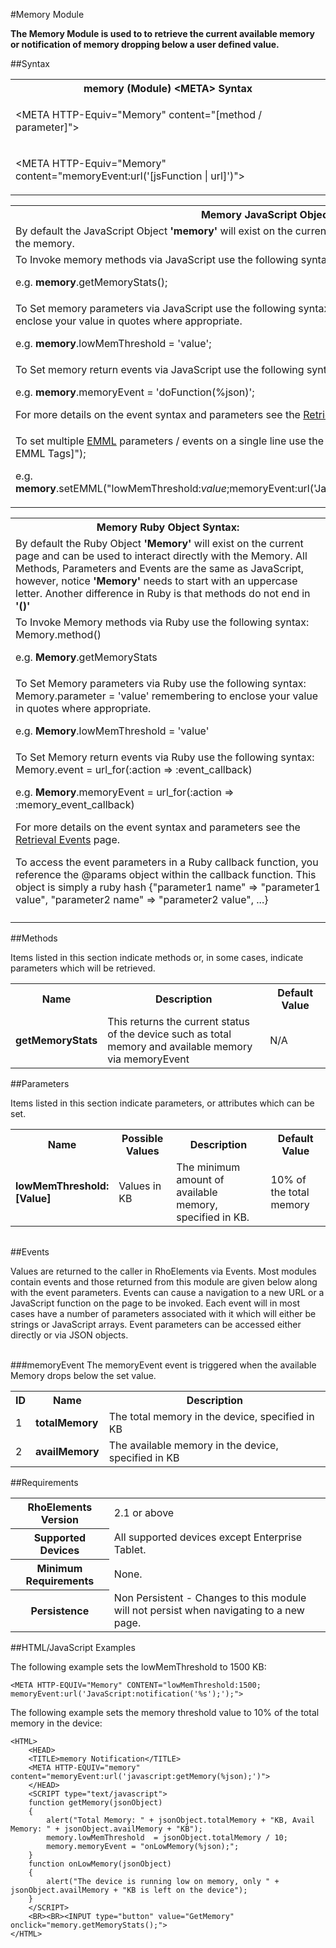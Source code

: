 
#Memory Module

<b>
The Memory Module is used to to retrieve the current available memory or notification of memory dropping below a user defined value.
</b>

##Syntax

<table class="re-table"><tr><th class="tableHeading">memory (Module) &lt;META&gt; Syntax
</th></tr><tr><td class="clsSyntaxCells clsOddRow"><p>&lt;META HTTP-Equiv="Memory" content="[method / parameter]"&gt;</p></td></tr><tr><td class="clsSyntaxCells clsEvenRow"><p>&lt;META HTTP-Equiv="Memory" content="memoryEvent:url('[jsFunction | url]')"&gt;</p></td></tr></table>
<table class="re-table"><tr><th class="tableHeading">Memory JavaScript Object Syntax:</th></tr><tr><td class="clsSyntaxCells clsOddRow">
By default the JavaScript Object <b>'memory'</b> will exist on the current page and can be used to interact directly with the memory.
</td></tr><tr><td class="clsSyntaxCells clsEvenRow">
To Invoke memory methods via JavaScript use the following syntax: memory.method();
<P />e.g. <b>memory</b>.getMemoryStats();
</td></tr><tr><td class="clsSyntaxCells clsOddRow">
To Set memory parameters via JavaScript use the following syntax: memory.parameter = 'value'; remembering to enclose your value in quotes where appropriate.  
<P />e.g. <b>memory</b>.lowMemThreshold = 'value';
</td></tr><tr><td class="clsSyntaxCells clsEvenRow">						
To Set memory return events via JavaScript use the following syntax: memory.event = JavaScript Function;
<P />e.g. <b>memory</b>.memoryEvent = 'doFunction(%json)';
<P />
For more details on the event syntax and parameters see the <a href="/rhoelements/RetrievalEvents">Retrieval Events</a> page.

</td></tr><tr><td class="clsSyntaxCells clsOddRow">							
To set multiple <a href="/rhoelements/EMMLOverview">EMML</a> parameters / events on a single line use the following syntax: memory.setEMML("[Your EMML Tags]");
<P />
e.g. <b>memory</b>.setEMML("lowMemThreshold:<i>value</i>;memoryEvent:url('JavaScript:doFunction(%json)');getMemoryStats");							
</td></tr></table>

<table class="re-table"><tr><th class="tableHeading">Memory Ruby Object Syntax:</th></tr><tr><td class="clsSyntaxCells clsOddRow">
By default the Ruby Object <b>'Memory'</b> will exist on the current page and can be used to interact directly with the Memory. All Methods, Parameters and Events are the same as JavaScript, however, notice <b>'Memory'</b> needs to start with an uppercase letter. Another difference in Ruby is that methods do not end in <b>'()'</b></td></tr><tr><td class="clsSyntaxCells clsEvenRow">
To Invoke Memory methods via Ruby use the following syntax: Memory.method()
<P />e.g. <b>Memory</b>.getMemoryStats</td></tr><tr><td class="clsSyntaxCells clsOddRow">
To Set Memory parameters via Ruby use the following syntax: Memory.parameter = 'value' remembering to enclose your value in quotes where appropriate.  
<P />e.g. <b>Memory</b>.lowMemThreshold = 'value'
</td></tr><tr><td class="clsSyntaxCells clsEvenRow">						
To Set Memory return events via Ruby use the following syntax: Memory.event = url_for(:action =&gt; :event_callback) 
<P />e.g. <b>Memory</b>.memoryEvent = url_for(:action =&gt; :memory_event_callback)
<P />
For more details on the event syntax and parameters see the <a href="/rhoelements/RetrievalEvents#params-object">Retrieval Events</a> page.
<p>To access the event parameters in a Ruby callback function, you reference the @params object within the callback function. This object is simply a ruby hash {"parameter1 name" =&gt; "parameter1 value", "parameter2 name" =&gt; "parameter2 value", ...}</p></td></tr><tr><td class="clsSyntaxCells clsOddRow" /></tr></table>


	

##Methods


Items listed in this section indicate methods or, in some cases, indicate parameters which will be retrieved.

<table class="re-table"><col width="10%" /><col width="68%" /><col width="22%" /><tr><th class="tableHeading">Name</th><th class="tableHeading">Description</th><th class="tableHeading">Default Value</th></tr><tr><td class="clsSyntaxCells clsOddRow"><b>getMemoryStats</b></td><td class="clsSyntaxCells clsOddRow">This returns the current status of the device such as total memory and available memory via memoryEvent</td><td class="clsSyntaxCells clsOddRow">N/A</td></tr></table>


##Parameters


Items listed in this section indicate parameters, or attributes which can be set.
<table class="re-table"><col width="20%" /><col width="20%" /><col width="38%" /><col width="22%" /><tr><th class="tableHeading">Name</th><th class="tableHeading">Possible Values</th><th class="tableHeading">Description</th><th class="tableHeading">Default Value</th></tr><tr><td class="clsSyntaxCells clsOddRow"><b>lowMemThreshold:[Value]
</b></td><td class="clsSyntaxCells clsOddRow">Values in KB</td><td class="clsSyntaxCells clsOddRow">The minimum amount of available memory, specified in KB. </td><td class="clsSyntaxCells clsOddRow">10% of the total memory</td></tr></table>
<table class="re-table"><col width="78%" /><col width="8%" /><col width="1%" /><col width="5%" /><col width="1%" /><col width="5%" /><col width="2%" /></table>	

##Events


Values are returned to the caller in RhoElements via Events.  Most modules contain events and those returned from this module are given below along with the event parameters.  Events can cause a navigation to a new URL or a JavaScript function on the page to be invoked.  Each event will in most cases have a number of parameters associated with it which will either be strings or JavaScript arrays.  Event parameters can be accessed either directly or via JSON objects.

<br />
###memoryEvent
The memoryEvent event is triggered when the available Memory drops below the set value.
<table class="re-table"><col width="3%" /><col width="20%" /><col width="77%" /><tr><th class="tableHeading">ID</th><th class="tableHeading">Name</th><th class="tableHeading">Description</th></tr><tr><td style="text-align:left;" class="clsSyntaxCells clsOddRow">1</td><td style="text-align:left;" class="clsSyntaxCells clsOddRow"><b>totalMemory</b></td><td style="text-align:left;" class="clsSyntaxCells clsOddRow">The total memory in the device, specified in KB</td></tr><tr><td class="clsSyntaxCells clsEvenRow" style="text-align:left;">2</td><td class="clsSyntaxCells clsEvenRow" style="text-align:left;"><b>availMemory</b></td><td class="clsSyntaxCells clsEvenRow" style="text-align:left;">The available memory in the device, specified in KB</td></tr></table>






##Requirements

<table class="re-table"><tr><th class="tableHeading">RhoElements Version</th><td class="clsSyntaxCell clsEvenRow">2.1 or above
</td></tr><tr><th class="tableHeading">Supported Devices</th><td class="clsSyntaxCell clsOddRow">All supported devices except Enterprise Tablet.</td></tr><tr><th class="tableHeading">Minimum Requirements</th><td class="clsSyntaxCell clsOddRow">None.</td></tr><tr><th class="tableHeading">Persistence</th><td class="clsSyntaxCell clsEvenRow">Non Persistent - Changes to this module will not persist when navigating to a new page.</td></tr></table>


##HTML/JavaScript Examples

The following example sets the lowMemThreshold to 1500 KB:

	<META HTTP-EQUIV="Memory" CONTENT="lowMemThreshold:1500; memoryEvent:url('JavaScript:notification('%s');');">
	
The following example sets the memory threshold value to 10% of the total memory in the device:

	<HTML>
		<HEAD>
		<TITLE>memory Notification</TITLE>
		<META HTTP-EQUIV="memory" content="memoryEvent:url('javascript:getMemory(%json);')">			
		</HEAD>	
		<SCRIPT type="text/javascript">
		function getMemory(jsonObject)
		{
			alert("Total Memory: " + jsonObject.totalMemory + "KB, Avail Memory: " + jsonObject.availMemory + "KB");		
			memory.lowMemThreshold  = jsonObject.totalMemory / 10;
			memory.memoryEvent = "onLowMemory(%json);";		
		}	
		function onLowMemory(jsonObject)
		{
			alert("The device is running low on memory, only " + jsonObject.availMemory + "KB is left on the device");			
		}	
		</SCRIPT>
		<BR><BR><INPUT type="button" value="GetMemory" onclick="memory.getMemoryStats();">
	</HTML>
	


